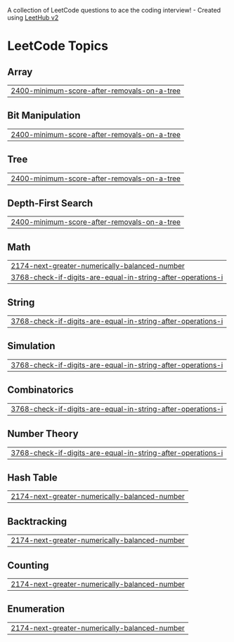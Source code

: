 A collection of LeetCode questions to ace the coding interview! - Created using [LeetHub v2](https://github.com/arunbhardwaj/LeetHub-2.0)
<!---LeetCode Topics Start-->
# LeetCode Topics
## Array
|  |
| ------- |
| [2400-minimum-score-after-removals-on-a-tree](https://github.com/ParthShethji/LeetCode/tree/master/2400-minimum-score-after-removals-on-a-tree) |
## Bit Manipulation
|  |
| ------- |
| [2400-minimum-score-after-removals-on-a-tree](https://github.com/ParthShethji/LeetCode/tree/master/2400-minimum-score-after-removals-on-a-tree) |
## Tree
|  |
| ------- |
| [2400-minimum-score-after-removals-on-a-tree](https://github.com/ParthShethji/LeetCode/tree/master/2400-minimum-score-after-removals-on-a-tree) |
## Depth-First Search
|  |
| ------- |
| [2400-minimum-score-after-removals-on-a-tree](https://github.com/ParthShethji/LeetCode/tree/master/2400-minimum-score-after-removals-on-a-tree) |
## Math
|  |
| ------- |
| [2174-next-greater-numerically-balanced-number](https://github.com/ParthShethji/LeetCode/tree/master/2174-next-greater-numerically-balanced-number) |
| [3768-check-if-digits-are-equal-in-string-after-operations-i](https://github.com/ParthShethji/LeetCode/tree/master/3768-check-if-digits-are-equal-in-string-after-operations-i) |
## String
|  |
| ------- |
| [3768-check-if-digits-are-equal-in-string-after-operations-i](https://github.com/ParthShethji/LeetCode/tree/master/3768-check-if-digits-are-equal-in-string-after-operations-i) |
## Simulation
|  |
| ------- |
| [3768-check-if-digits-are-equal-in-string-after-operations-i](https://github.com/ParthShethji/LeetCode/tree/master/3768-check-if-digits-are-equal-in-string-after-operations-i) |
## Combinatorics
|  |
| ------- |
| [3768-check-if-digits-are-equal-in-string-after-operations-i](https://github.com/ParthShethji/LeetCode/tree/master/3768-check-if-digits-are-equal-in-string-after-operations-i) |
## Number Theory
|  |
| ------- |
| [3768-check-if-digits-are-equal-in-string-after-operations-i](https://github.com/ParthShethji/LeetCode/tree/master/3768-check-if-digits-are-equal-in-string-after-operations-i) |
## Hash Table
|  |
| ------- |
| [2174-next-greater-numerically-balanced-number](https://github.com/ParthShethji/LeetCode/tree/master/2174-next-greater-numerically-balanced-number) |
## Backtracking
|  |
| ------- |
| [2174-next-greater-numerically-balanced-number](https://github.com/ParthShethji/LeetCode/tree/master/2174-next-greater-numerically-balanced-number) |
## Counting
|  |
| ------- |
| [2174-next-greater-numerically-balanced-number](https://github.com/ParthShethji/LeetCode/tree/master/2174-next-greater-numerically-balanced-number) |
## Enumeration
|  |
| ------- |
| [2174-next-greater-numerically-balanced-number](https://github.com/ParthShethji/LeetCode/tree/master/2174-next-greater-numerically-balanced-number) |
<!---LeetCode Topics End-->